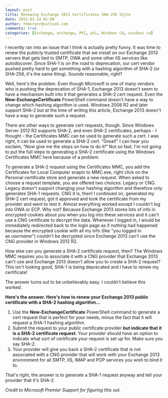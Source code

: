 ```yaml
---
layout: post
title: Renewing Exchange 2013 Certificates SHA-256 Style
date: 2015-01-14 01:00
author: thmsrynr@outlook.com
comments: true
categories: [Exchange, exchange, PKI, pki, Windows CA, windows ca]
---
```

I recently ran into an issue that I think is actually pretty funny. It was time to renew the publicly trusted certificate that we install on our Exchange 2013 servers that gets tied to SMTP, OWA and some other IIS services like autodiscover. Since SHA-1 is on the road to deprecation, our cert vendor pushed pretty hard to get something with a hashing algorithm of SHA-2 (or SHA-256, it's the same thing). Sounds reasonable, right?

Well, here's the problem. Even though Microsoft is one of many vendors who is pushing the deprecation of SHA-1, Exchange 2013 doesn't seem to have a mechanism built into it that generates a SHA-2 cert request. Even the <strong>New-ExchangeCertificate</strong> PowerShell command doesn't have a way to change which hashing algorithm is used. Windows 2008 R2 and later support SHA-2 but at the time of writing this article, Exchange 2013 doesn't have a way to generate such a request.

There are other ways to generate cert requests, though. Since Windows Server 2012 R2 supports SHA-2, and even SHA-2 certificates, perhaps - I thought - the Certificates MMC can be used to generate such a cert. I was right, it can be used to generate a SHA-2 cert. "Great!" I can hear you exclaim, "Now give me the steps on how to do it!" Not so fast. I'm not going to put the full steps to generating a SHA-2 certificate using the Windows Certificates MMC here because of a problem.

To generate a SHA-2 request using the Certificates MMC, you add the Certificates for Local Computer snapin to MMC.exe, right click on the Personal certificate store and generate a new request. When asked to choose a request template, you are offered two choices: Legacy or CNG. Legacy doesn't support changing your hashing algorithm and therefore only generates SHA-1 requests. CNG it is, then! I continued on, generated my SHA-2 cert request, got it approved and took the certificate from my provider and went to test it. Almost everything worked except I couldn't log into OWA or ECP. Why not? Because Exchange 2013 stores lots of info in encrypted cookies about you when you log into these services and it can't use a CNG certificate to decrypt the data. Whenever I logged in, I would be immediately redirected back to the login page as if nothing had happened because the encrypted cookie with all my info (like "you logged in as <em>username</em>") couldn't be decrypted since Exchange 2013 can't use the CNG provider in Windows 2012 R2.

How else can you generate a SHA-2 certificate request, then? The Windows MMC requires you to associate it with a CNG provider that Exchange 2013 can't use and Exchange 2013 doesn't allow you to create a SHA-2 request? This isn't looking good, SHA-1 is being deprecated and I have to renew my certificate!

The answer turns out to be unbelievably easy. I couldn't believe this worked.

<strong>Here's the answer. Here's how to renew your Exchange 2013 public certificate with a SHA-2 hashing algorithm...</strong>

<ol>
    <li>Use the <strong>New-ExchangeCertificate</strong> PowerShell command to generate a cert request that is perfect for your needs, minus the fact that it will request a SHA-1 hashing algorithm.</li>
    <li>Submit the request to your public certificate provider <strong>but indicate that it is a SHA-2 certificate request. </strong>Your provider should have an option to indicate what sort of certificate your request is set up for. Make sure you say SHA-2.</li>
    <li>Your provider will give you back a SHA-2 certificate that is not associated with a CNG provider that will work with your Exchange 2013 environment for all SMTP, IIS, IMAP and POP services you wish to bind it to.</li>
</ol>

That's right, the answer is to generate a SHA-1 request anyway and tell your provider that it's SHA-2.

<em>Credit to Microsoft Premier Support for figuring this out.</em>
